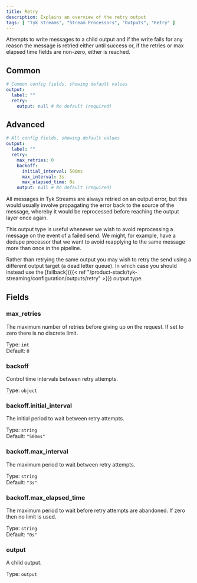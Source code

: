 ```yaml
---
title: Retry
description: Explains an overview of the retry output
tags: [ "Tyk Streams", "Stream Processors", "Outputs", "Retry" ]
---
```


Attempts to write messages to a child output and if the write fails for any reason the message is retried either until success or, if the retries or max elapsed time fields are non-zero, either is reached.


## Common

```yml
# Common config fields, showing default values
output:
  label: ""
  retry:
    output: null # No default (required)
```

## Advanced

```yml
# All config fields, showing default values
output:
  label: ""
  retry:
    max_retries: 0
    backoff:
      initial_interval: 500ms
      max_interval: 3s
      max_elapsed_time: 0s
    output: null # No default (required)
```

All messages in Tyk Streams are always retried on an output error, but this would usually involve propagating the error back to the source of the message, whereby it would be reprocessed before reaching the output layer once again.

This output type is useful whenever we wish to avoid reprocessing a message on the event of a failed send. We might, for example, have a dedupe processor that we want to avoid reapplying to the same message more than once in the pipeline.

Rather than retrying the same output you may wish to retry the send using a different output target (a dead letter queue). In which case you should instead use the [fallback]({{< ref "/product-stack/tyk-streaming/configuration/outputs/retry" >}}) output type.

## Fields

### max_retries

The maximum number of retries before giving up on the request. If set to zero there is no discrete limit.


Type: `int`  
Default: `0`  

### backoff

Control time intervals between retry attempts.


Type: `object`  

### backoff.initial_interval

The initial period to wait between retry attempts.


Type: `string`  
Default: `"500ms"`  

### backoff.max_interval

The maximum period to wait between retry attempts.


Type: `string`  
Default: `"3s"`  

### backoff.max_elapsed_time

The maximum period to wait before retry attempts are abandoned. If zero then no limit is used.


Type: `string`  
Default: `"0s"`  

### output

A child output.


Type: `output`  

